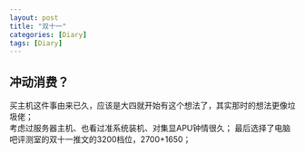 ```yaml
---
layout: post
title: "双十一"
categories: [Diary]
tags: [Diary]
---
```


## 冲动消费？  
买主机这件事由来已久，应该是大四就开始有这个想法了，其实那时的想法更像垃圾佬；  
考虑过服务器主机、也看过准系统装机、对集显APU钟情很久；
最后选择了电脑吧评测室的双十一推文的3200档位，2700+1650；
